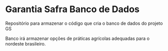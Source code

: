 # Garantia Safra Banco de Dados

Repositório para armazenar o código que cria o banco de dados do projeto GS

Banco irá armazenar opções de práticas agrícolas adequadas para o nordeste brasileiro.
